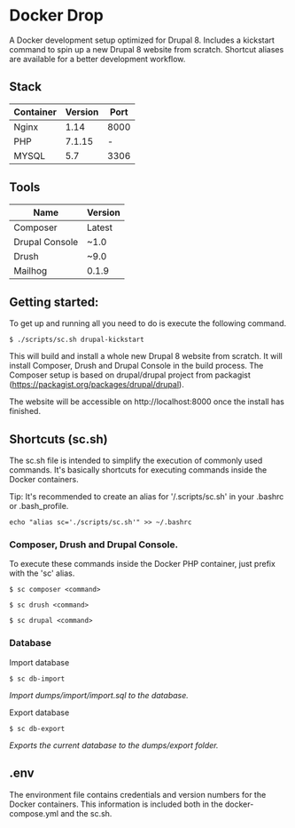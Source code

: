# Docker Drop

A Docker development setup optimized for Drupal 8. Includes a kickstart command to spin up a new Drupal 8 website from scratch. Shortcut aliases are available for a better development workflow.

## Stack
|Container|Version|Port|
|---|---|---|
|Nginx|1.14|8000
|PHP|7.1.15|-
|MYSQL|5.7|3306

## Tools
|Name|Version|
|---|---|
|Composer|Latest|
|Drupal Console|~1.0|
|Drush|~9.0|
|Mailhog|0.1.9|

## Getting started:
To get up and running all you need to do is execute the following command.

```
$ ./scripts/sc.sh drupal-kickstart
```

This will build and install a whole new Drupal 8 website from scratch. It will install Composer, Drush and Drupal Console in the build process. The Composer setup is based on drupal/drupal project from packagist (https://packagist.org/packages/drupal/drupal).

The website will be accessible on http://localhost:8000 once the install has finished.

## Shortcuts (sc.sh)
The sc.sh file is intended to simplify the execution of commonly used commands. It's basically shortcuts for executing commands inside the Docker containers.

Tip: It's recommended to create an alias for '/.scripts/sc.sh' in your .bashrc or .bash_profile.

```
echo "alias sc='./scripts/sc.sh'" >> ~/.bashrc
```

### Composer, Drush and Drupal Console.
To execute these commands inside the Docker PHP container, just prefix with the 'sc' alias.

```
$ sc composer <command>
```
```
$ sc drush <command>
```
```
$ sc drupal <command>
```

### Database
Import database
```
$ sc db-import
```
*Import dumps/import/import.sql to the database.*

Export database
```
$ sc db-export
```
*Exports the current database to the dumps/export folder.*

## .env
The environment file contains credentials and version numbers for the Docker containers. This information is included both in the docker-compose.yml and the sc.sh.